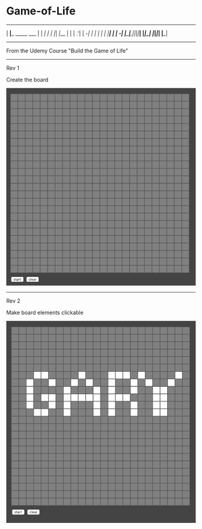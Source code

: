 # Game-of-Life


                                                     
 _____                  _____ ___    __    _ ___     
|   __|___ _____ ___   |     |  _|  |  |  |_|  _|___ 
|  |  | .'|     | -_|  |  |  |  _|  |  |__| |  _| -_|
|_____|__,|_|_|_|___|  |_____|_|    |_____|_|_| |___|
                                                     


_________________________

From the Udemy Course "Build the Game of Life"

_________________________

Rev 1

Create the board

![image showing 1st code example](rev1.png)

_________________________

Rev 2

Make board elements clickable

![image showing 2nd code example](rev2.png)
